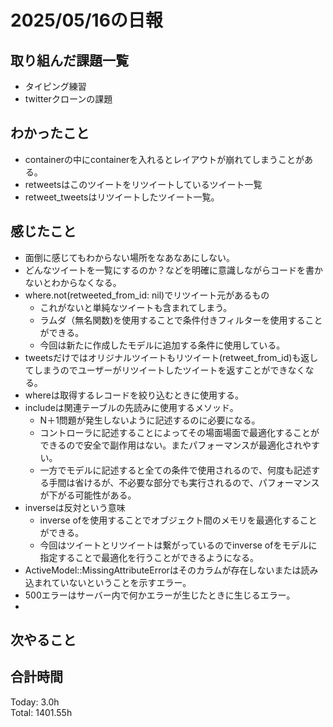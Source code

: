 # 2025/05/16の日報
## 取り組んだ課題一覧
* タイピング練習
* twitterクローンの課題
## わかったこと 
*  containerの中にcontainerを入れるとレイアウトが崩れてしまうことがある。
*  retweetsはこのツイートをリツイートしているツイート一覧
*  retweet_tweetsはリツイートしたツイート一覧。
## 感じたこと
* 面倒に感じてもわからない場所をなあなあにしない。
* どんなツイートを一覧にするのか？などを明確に意識しながらコードを書かないとわからなくなる。
* where.not(retweeted_from_id: nil)でリツイート元があるもの
  * これがないと単純なツイートも含まれてしまう。
  * ラムダ（無名関数)を使用することで条件付きフィルターを使用することができる。
  * 今回は新たに作成したモデルに追加する条件に使用している。
* tweetsだけではオリジナルツイートもリツイート(retweet_from_id)も返してしまうのでユーザーがリツイートしたツイートを返すことができなくなる。
* whereは取得するレコードを絞り込むときに使用する。
* includeは関連テーブルの先読みに使用するメソッド。
  *  N＋1問題が発生しないように記述するのに必要になる。
  *  コントローラに記述することによってその場面場面で最適化することができるので安全で副作用はない。またパフォーマンスが最適化されやすい。
  *  一方でモデルに記述すると全ての条件で使用されるので、何度も記述する手間は省けるが、不必要な部分でも実行されるので、パフォーマンスが下がる可能性がある。
* inverseは反対という意味
  *  inverse ofを使用することでオブジェクト間のメモリを最適化することができる。
  *  今回はツイートとリツイートは繋がっているのでinverse ofをモデルに指定することで最適化を行うことができるようになる。
* ActiveModel::MissingAttributeErrorはそのカラムが存在しないまたは読み込まれていないということを示すエラー。
* 500エラーはサーバー内で何かエラーが生じたときに生じるエラー。
*          
## 次やること

##  合計時間 
Today: 3.0h<br>
Total: 1401.55h
